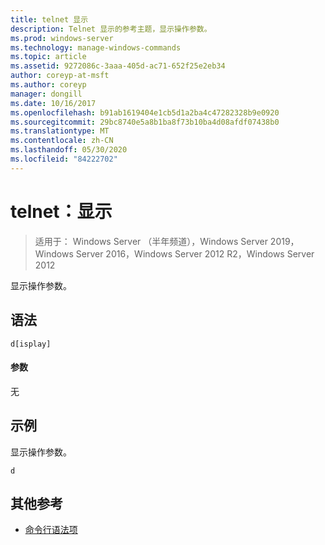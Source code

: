 ```yaml
---
title: telnet 显示
description: Telnet 显示的参考主题，显示操作参数。
ms.prod: windows-server
ms.technology: manage-windows-commands
ms.topic: article
ms.assetid: 9272086c-3aaa-405d-ac71-652f25e2eb34
author: coreyp-at-msft
ms.author: coreyp
manager: dongill
ms.date: 10/16/2017
ms.openlocfilehash: b91ab1619404e1cb5d1a2ba4c47282328b9e0920
ms.sourcegitcommit: 29bc8740e5a8b1ba8f73b10ba4d08afdf07438b0
ms.translationtype: MT
ms.contentlocale: zh-CN
ms.lasthandoff: 05/30/2020
ms.locfileid: "84222702"
---
```

# <a name="telnet-display"></a>telnet：显示

> 适用于： Windows Server （半年频道），Windows Server 2019，Windows Server 2016，Windows Server 2012 R2，Windows Server 2012

显示操作参数。

## <a name="syntax"></a>语法
```
d[isplay]
```
#### <a name="parameters"></a>参数
无
## <a name="examples"></a>示例
显示操作参数。
```
d
```
## <a name="additional-references"></a>其他参考
- [命令行语法项](command-line-syntax-key.md)
